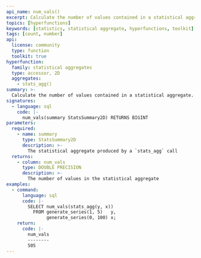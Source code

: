 ```yaml
---
api_name: num_vals()
excerpt: Calculate the number of values contained in a statistical aggregate
topics: [hyperfunctions]
keywords: [statistics, statistical aggregate, hyperfunctions, toolkit]
tags: [count, number]
api:
  license: community
  type: function
  toolkit: true
hyperfunction:
  family: statistical aggregates
  type: accessor, 2D
  aggregates:
    - stats_agg()
summary: >-
  Calculate the number of values contained in a statistical aggregate.
signatures:
  - language: sql
    code: |-
      num_vals(summary StatsSummary2D) RETURNS BIGINT
parameters:
  required:
    - name: summary
      type: StatsSummary2D
      description: >-
        The statistical aggregate produced by a `stats_agg` call
  returns:
    - column: num_vals
      type: DOUBLE PRECISION
      description: >-
        The number of values in the statistical aggregate
examples:
  - command:
      language: sql
      code: |-
        SELECT num_vals(stats_agg(y, x))
          FROM generate_series(1, 5)   y,
               generate_series(0, 100) x;
    return:
      code: |-
        num_vals
        --------
        505
---
```


